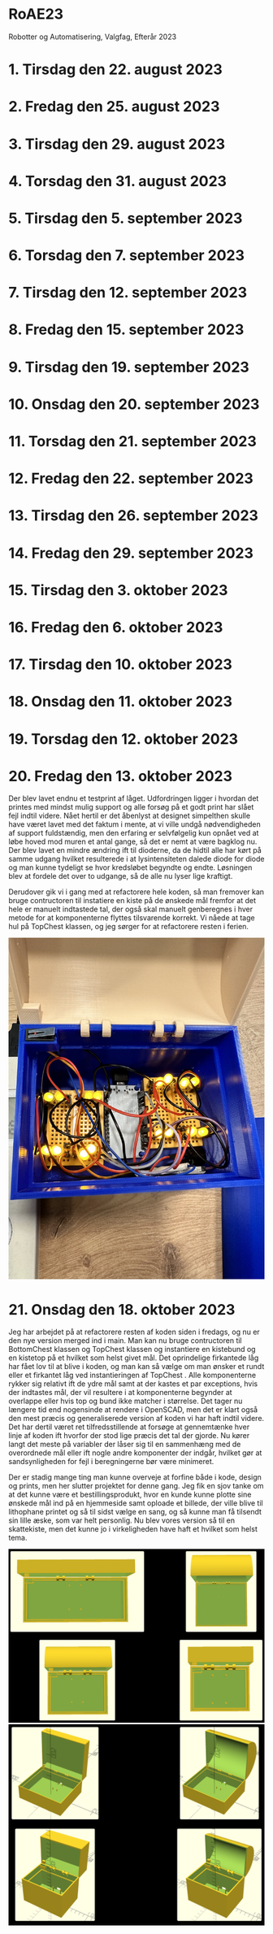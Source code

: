 # RoAE23
Robotter og Automatisering, Valgfag, Efterår 2023

# 1. Tirsdag den 22. august 2023

# 2. Fredag den 25. august 2023

# 3. Tirsdag den 29. august 2023

# 4. Torsdag den 31. august 2023

# 5. Tirsdag den 5. september 2023

# 6. Torsdag den 7.  september 2023

# 7. Tirsdag den 12. september 2023

# 8. Fredag den 15. september 2023

# 9. Tirsdag den 19. september 2023

# 10. Onsdag den 20. september 2023

# 11. Torsdag den 21. september 2023

# 12. Fredag den 22. september 2023

# 13. Tirsdag den 26. september 2023

# 14. Fredag den 29. september 2023

# 15. Tirsdag den 3. oktober 2023

# 16. Fredag den 6. oktober 2023

# 17. Tirsdag den 10. oktober 2023

# 18. Onsdag den 11. oktober 2023

# 19. Torsdag den 12. oktober 2023

# 20. Fredag den 13. oktober 2023
Der blev lavet endnu et testprint af låget. Udfordringen ligger i hvordan det printes med mindst mulig support og alle forsøg på et godt print har slået fejl indtil videre. Nået hertil er det åbenlyst at designet simpelthen skulle have været lavet med det faktum i mente, at vi ville undgå nødvendigheden af support fuldstændig, men den erfaring er selvfølgelig kun opnået ved at løbe hoved mod muren et antal gange, så det er nemt at være bagklog nu.
Der blev lavet en mindre ændring ift til dioderne, da de hidtil alle har kørt på samme udgang hvilket resulterede i at lysintensiteten dalede diode for diode og man kunne tydeligt se hvor kredsløbet begyndte og endte. Løsningen blev at fordele det over to udgange, så de alle nu lyser lige kraftigt.

Derudover gik vi i gang med at refactorere hele koden, så man fremover kan bruge contructoren til instatiere en kiste på de ønskede mål fremfor at det hele er manuelt indtastede tal, der også skal manuelt genberegnes i hver metode for at komponenterne flyttes tilsvarende korrekt. Vi nåede at tage hul på TopChest klassen, og jeg sørger for at refactorere resten i ferien.

![ElektroSlut.jpg](Images/ElektroSlut.jpg)

# 21. Onsdag den 18. oktober 2023
Jeg har arbejdet på at refactorere resten af koden siden i fredags, og nu er den nye version merged ind i main.
Man kan nu bruge contructoren til BottomChest klassen og TopChest klassen og instantiere en kistebund og en kistetop på et hvilket som helst givet mål. Det oprindelige firkantede låg har fået lov til at blive i koden, og man kan så vælge om man ønsker et rundt eller et firkantet låg ved instantieringen af TopChest . Alle komponenterne rykker sig relativt ift de ydre mål samt at der kastes et par exceptions, hvis der indtastes mål, der vil resultere i at komponenterne begynder at overlappe eller hvis top og bund ikke matcher i størrelse. Det tager nu længere tid end nogensinde at rendere i OpenSCAD, men det er klart også den mest præcis og generaliserede version af koden vi har haft indtil videre. Det har dertil været ret tilfredsstillende at forsøge at gennemtænke hver linje af koden ift hvorfor der stod lige præcis det tal der gjorde. Nu kører langt det meste på variabler der låser sig til en sammenhæng med de overordnede mål eller ift nogle andre komponenter der indgår, hvilket gør at sandsynligheden for fejl i beregningerne bør være minimeret.

Der er stadig mange ting man kunne overveje at forfine både i kode, design og prints, men her slutter projektet for denne gang. Jeg fik en sjov tanke om at det kunne være et bestillingsprodukt, hvor en kunde kunne plotte sine ønskede mål ind på en hjemmeside samt oploade et billede, der ville blive til lithophane printet og så til sidst vælge en sang, og så kunne man få tilsendt sin lille æske, som var helt personlig. Nu blev vores version så til en skattekiste, men det kunne jo i virkeligheden have haft et hvilket som helst tema.

![VariousChests1.png](Images/VariousChests1.png)
![VariousChests2.png](Images/VariousChests2.png)